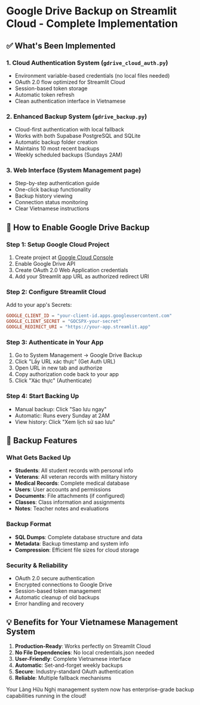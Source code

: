 # Google Drive Backup on Streamlit Cloud - Complete Implementation

## ✅ What's Been Implemented

### 1. **Cloud Authentication System** (`gdrive_cloud_auth.py`)
- Environment variable-based credentials (no local files needed)
- OAuth 2.0 flow optimized for Streamlit Cloud
- Session-based token storage
- Automatic token refresh
- Clean authentication interface in Vietnamese

### 2. **Enhanced Backup System** (`gdrive_backup.py`)
- Cloud-first authentication with local fallback
- Works with both Supabase PostgreSQL and SQLite
- Automatic backup folder creation
- Maintains 10 most recent backups
- Weekly scheduled backups (Sundays 2AM)

### 3. **Web Interface** (System Management page)
- Step-by-step authentication guide
- One-click backup functionality
- Backup history viewing
- Connection status monitoring
- Clear Vietnamese instructions

## 🚀 How to Enable Google Drive Backup

### Step 1: Setup Google Cloud Project
1. Create project at [Google Cloud Console](https://console.cloud.google.com/)
2. Enable Google Drive API
3. Create OAuth 2.0 Web Application credentials
4. Add your Streamlit app URL as authorized redirect URI

### Step 2: Configure Streamlit Cloud
Add to your app's Secrets:
```toml
GOOGLE_CLIENT_ID = "your-client-id.apps.googleusercontent.com"
GOOGLE_CLIENT_SECRET = "GOCSPX-your-secret"  
GOOGLE_REDIRECT_URI = "https://your-app.streamlit.app"
```

### Step 3: Authenticate in Your App
1. Go to System Management → Google Drive Backup
2. Click "Lấy URL xác thực" (Get Auth URL)
3. Open URL in new tab and authorize
4. Copy authorization code back to your app
5. Click "Xác thực" (Authenticate)

### Step 4: Start Backing Up
- Manual backup: Click "Sao lưu ngay"
- Automatic: Runs every Sunday at 2AM
- View history: Click "Xem lịch sử sao lưu"

## 📁 Backup Features

### What Gets Backed Up
- **Students**: All student records with personal info
- **Veterans**: All veteran records with military history  
- **Medical Records**: Complete medical database
- **Users**: User accounts and permissions
- **Documents**: File attachments (if configured)
- **Classes**: Class information and assignments
- **Notes**: Teacher notes and evaluations

### Backup Format
- **SQL Dumps**: Complete database structure and data
- **Metadata**: Backup timestamp and system info
- **Compression**: Efficient file sizes for cloud storage

### Security & Reliability
- OAuth 2.0 secure authentication
- Encrypted connections to Google Drive
- Session-based token management
- Automatic cleanup of old backups
- Error handling and recovery

## 💡 Benefits for Your Vietnamese Management System

1. **Production-Ready**: Works perfectly on Streamlit Cloud
2. **No File Dependencies**: No local credentials.json needed
3. **User-Friendly**: Complete Vietnamese interface
4. **Automatic**: Set-and-forget weekly backups
5. **Secure**: Industry-standard OAuth authentication
6. **Reliable**: Multiple fallback mechanisms

Your Làng Hữu Nghị management system now has enterprise-grade backup capabilities running in the cloud!